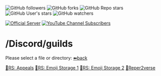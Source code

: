 ![GitHub followers](https://img.shields.io/github/followers/Reper2?color=gree&logo=github)
![GitHub forks](https://img.shields.io/github/forks/Reper2/Downloadable-Files?color=gree&logo=github)
![GitHub Repo stars](https://img.shields.io/github/stars/Reper2/Downloadable-Files?color=gree&label=repo%20stars&logo=github)
![GitHub User's stars](https://img.shields.io/github/stars/Reper2?affiliations=OWNER&color=gree&label=user%20stars&logo=github)
![GitHub watchers](https://img.shields.io/github/watchers/Reper2/Downloadable-Files?color=gree&logo=github)

[![Official Server](https://img.shields.io/discord/771861170256085023?color=%237289DA&label=Official%20Server&logo=discord)](https://discord.gg/JGEjfm5Gn4)
[![YouTube Channel Subscribers](https://img.shields.io/youtube/channel/subscribers/UCofCDfLjs_TkiC-p0-k_9XA?color=%23FF6969&label=Reper2%20%5BGD%5D&logo=youtube&logoColor=%23FF0000&style=flat)](https://www.youtube.com/channel/UCofCDfLjs_TkiC-p0-k_9XA)

# /Discord/guilds
Please select a file or directory:
[⬅back](https://reper2.github.io/Downloadable-Files/md/Discord/discord)

[📁RS: Appeals](https://reper2.github.io/Downloadable-Files/md/Discord/guilds/RS%20Appeals/RS-Appeals)
[📁RS: Emoji Storage 1](https://reper2.github.io/Downloadable-Files/md/Discord/guilds/RS%20Emoji%20Storage%201/RS-Emoji-Storage-1)
[📁RS: Emoji Storage 2](https://reper2.github.io/Downloadable-Files/md/Discord/guilds/RS%20Emoji%20Storage%202/RS-Emoji-Storage-2)
[📁Reper2verse](https://reper2.github.io/Downloadable-Files/md/Discord/guilds/Reper2verse/Reper2verse)
